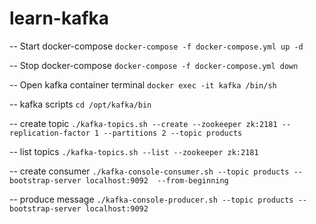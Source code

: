 # learn-kafka

-- Start docker-compose `docker-compose -f docker-compose.yml up -d`

-- Stop docker-compose `docker-compose -f docker-compose.yml down`

-- Open kafka container terminal `docker exec -it kafka /bin/sh`

-- kafka scripts `cd /opt/kafka/bin`

-- create topic `./kafka-topics.sh --create --zookeeper zk:2181 --replication-factor 1 --partitions 2 --topic products`

-- list topics `./kafka-topics.sh --list --zookeeper zk:2181`

-- create consumer `./kafka-console-consumer.sh --topic products --bootstrap-server localhost:9092  --from-beginning`

-- produce message `./kafka-console-producer.sh --topic products --bootstrap-server localhost:9092`
